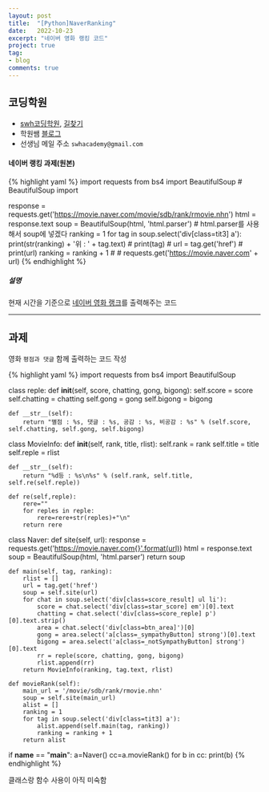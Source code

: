 ```yaml
---
layout: post
title:  "[Python]NaverRanking"
date:   2022-10-23
excerpt: "네이버 영화 랭킹 코드"
project: true
tag:
- blog
comments: true
---
```


## 코딩학원
* [swh코딩학원](https://swhcoding.com/), [길찾기](https://map.naver.com/v5/search/swh%EC%BD%94%EB%94%A9/place/1787287675?c=14188203.1459324,4480090.9604538,15.63,0,0,0,dh&isCorrectAnswer=true)
* 학원쌤 [블로그](https://tobby48.github.io/)
* 선생님 메일 주소 `swhacademy@gmail.com`

#### 네이버 랭킹 과제(원본)

{% highlight yaml %}
import requests
from bs4 import BeautifulSoup  # BeautifulSoup import

response = requests.get('https://movie.naver.com/movie/sdb/rank/rmovie.nhn')
html = response.text
soup = BeautifulSoup(html, 'html.parser')  # html.parser를 사용해서 soup에 넣겠다
ranking = 1
for tag in soup.select('div[class=tit3] a'):
    print(str(ranking) + '위 : ' + tag.text)
    # print(tag)
    # url = tag.get('href')
    # print(url)
    ranking = ranking + 1
    #
    # requests.get('https://movie.naver.com' + url)
{% endhighlight %}

##### 설명

현재 시간을 기준으로 [네이버 영화 랭크](https://movie.naver.com/movie/sdb/rank/rmovie.naver)를 출력해주는 코드

---

## 과제

영화 `평점과 댓글` 함께 출력하는 코드 작성

{% highlight yaml %}
import requests
from bs4 import BeautifulSoup

class reple:
    def __init__(self, score, chatting, gong, bigong):
        self.score = score
        self.chatting = chatting
        self.gong = gong
        self.bigong = bigong

    def __str__(self):
        return "별점 : %s, 댓글 : %s, 공감 : %s, 비공감 : %s" % (self.score, self.chatting, self.gong, self.bigong)

class MovieInfo:
    def __init__(self, rank, title, rlist):
        self.rank = rank
        self.title = title
        self.reple = rlist

    def __str__(self):
        return "%d등 : %s\n%s" % (self.rank, self.title, self.re(self.reple))

    def re(self,reple):
        rere=""
        for reples in reple:
            rere=rere+str(reples)+"\n"
        return rere

class Naver:
    def site(self, url):
        response = requests.get('https://movie.naver.com{}'.format(url))
        html = response.text
        soup = BeautifulSoup(html, 'html.parser')
        return soup

    def main(self, tag, ranking):
        rlist = []
        url = tag.get('href')
        soup = self.site(url)
        for chat in soup.select('div[class=score_result] ul li'):
            score = chat.select('div[class=star_score] em')[0].text
            chatting = chat.select('div[class=score_reple] p')[0].text.strip()
            area = chat.select('div[class=btn_area]')[0]
            gong = area.select('a[class=_sympathyButton] strong')[0].text
            bigong = area.select('a[class=_notSympathyButton] strong')[0].text
            rr = reple(score, chatting, gong, bigong)
            rlist.append(rr)
        return MovieInfo(ranking, tag.text, rlist)

    def movieRank(self):
        main_url = '/movie/sdb/rank/rmovie.nhn'
        soup = self.site(main_url)
        alist = []
        ranking = 1
        for tag in soup.select('div[class=tit3] a'):
            alist.append(self.main(tag, ranking))
            ranking = ranking + 1
        return alist

if __name__ == "__main__":
    a=Naver()
    cc=a.movieRank()
    for b in cc:
        print(b)
{% endhighlight %}

클래스랑 함수 사용이 아직 미숙함
